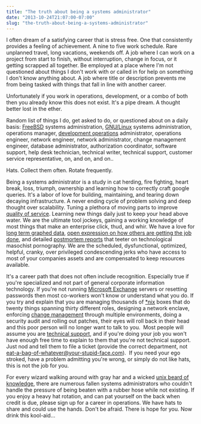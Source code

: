 ```yaml
---
title: "The truth about being a systems administrator"
date: "2013-10-24T21:07:00-07:00"
slug: "the-truth-about-being-a-systems-administrator"
---
```


I often dream of a satisfying career that is stress free. One that consistently provides a feeling of achievement. A nine to five work schedule. Rare unplanned travel, long vacations, weekends off. A job where I can work on a project from start to finish, without interruption, change in focus, or it getting scrapped all together. Be employed at a place where I'm not questioned about things I don't work with or called in for help on something I don't know anything about. A job where title or description prevents me from being tasked with things that fall in line with another career.

Unfortunately if you work in operations, development, or a combo of both then you already know this does not exist. It's a pipe dream. A thought better lost in the ether.

Random list of things I do, get asked to do, or questioned about on a daily basis: <a href="http://www.freebsd.org/" target="_blank">FreeBSD</a> systems administration, <a href="http://www.gnu.org/gnu/linux-and-gnu.en.html" target="_blank">GNU/Linux</a> systems administration, operations manager, <a href="http://en.wikipedia.org/wiki/DevOps" target="_blank">development operations</a> administrator, operations engineer, network engineer, network administrator, change management engineer, database administrator, authorization coordinator, software support, help desk technician, technical writer, technical support, customer service representative, on, and on, and on..

Hats. Collect them often. Rotate frequently.

Being a systems administrator is a study in cat herding, fire fighting, heart break, loss, triumph, ownership and learning how to correctly craft google queries. It's a labor of love for building, maintaining, and tearing down decaying infrastructure. A never ending cycle of problem solving and deep thought over scalability. Tuning a plethora of moving parts to improve <a href="http://en.wikipedia.org/wiki/Quality_of_service" target="_blank">quality of service</a>. Learning new things daily just to keep your head above water. We are the ultimate tool jockeys, gaining a working knowledge of most things that make an enterprise click, thud, and whir. We have a love for <a href="http://www.aosabook.org/en/graphite.html" target="_blank">long term graphed data</a>, <a href="http://codeascraft.com/" target="_blank">open expression on how others are getting the job done</a>, and detailed <a href="https://pinboard.in/u:peakscale/t:postmortem" target="_blank">postmortem reports</a> that teeter on technological masochist pornography. We are the scheduled, dysfunctional, optimized, helpful, cranky, over privileged condescending jerks who have access to most of your companies assets and are compensated to keep resources available.

It's a career path that does not often include recognition. Especially true if you're specialized and not part of general corporate information technology. If you're not running <a href="https://en.wikipedia.org/wiki/Satan" target="_blank">Microsoft Exchange</a> servers or resetting passwords then most co-workers won't know or understand what you do. If you try and explain that you are managing thousands of <a href="http://en.wikipedia.org/wiki/Unix-like" target="_blank">*nix</a> boxes that do twenty things spanning thirty different roles, designing a network enclave, enforcing <a href="https://puppetlabs.com/" target="_blank">change management</a> through multiple environments, doing a security audit and rolling out patches, their eyes will roll back in their head and this poor person will no longer want to talk to you.  Most people will assume you are <a href="https://en.wikipedia.org/wiki/Technical_support" target="_blank">technical support</a>, and if you're doing your job you won't have enough free time to explain to them that you're not technical support. Just nod and tell them to file a ticket (provide the correct department, not eat-a-bag-of-whatever@your-stupid-face.com).  If you need your ego stroked, have a problem admitting you're wrong, or simply do not like hats, this is not the job for you.

For every wizard walking around with gray har and a wicked <a href="http://www.usenix.org.uk/content/unix_beards.html" target="_blank">unix beard of knowledge</a>, there are numerous fallen systems administrators who couldn't handle the pressure of being beaten with a rubber hose while not existing. If you enjoy a heavy hat rotation, and can pat yourself on the back when credit is due, please sign up for a career in operations. We have hats to share and could use the hands. Don't be afraid. There is hope for you. Now drink this kool-aid...
